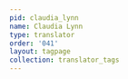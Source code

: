 ```yaml
---
pid: claudia_lynn
name: Claudia Lynn
type: translator
order: '041'
layout: tagpage
collection: translator_tags
---
```

